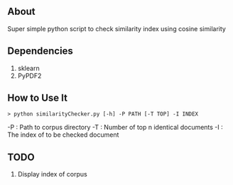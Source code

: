 ## About
Super simple python script to check similarity index using cosine similarity

## Dependencies
1. sklearn
2. PyPDF2

## How to Use It
`> python similarityChecker.py [-h] -P PATH [-T TOP] -I INDEX`

-P : Path to corpus directory
-T : Number of top n identical documents
-I : The index of to be checked document

## TODO
1. Display index of corpus
